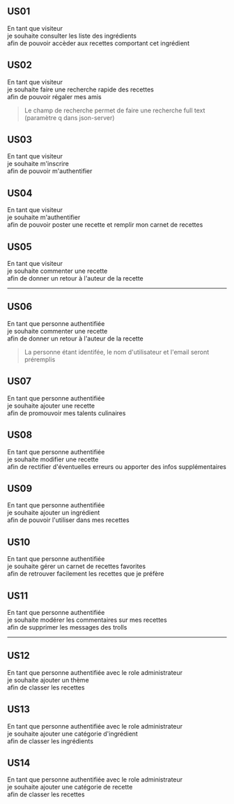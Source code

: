## US01
En tant que visiteur   
je souhaite consulter les liste des ingrédients   
afin de pouvoir accèder aux recettes comportant cet ingrédient

## US02
En tant que visiteur   
je souhaite faire une recherche rapide des recettes   
afin de pouvoir régaler mes amis


> Le champ de recherche permet de faire une recherche full text (paramètre q dans json-server)

## US03
En tant que visiteur   
je souhaite m'inscrire   
afin de pouvoir m'authentifier

## US04
En tant que visiteur   
je souhaite m'authentifier   
afin de pouvoir poster une recette et remplir mon carnet de recettes

## US05
En tant que visiteur   
je souhaite commenter une recette   
afin de donner un retour à l'auteur de la recette

---

## US06
En tant que personne authentifiée   
je souhaite commenter une recette   
afin de donner un retour à l'auteur de la recette

> La personne étant identifée, le nom d'utilisateur et l'email seront préremplis

## US07
En tant que personne authentifiée   
je souhaite ajouter une recette   
afin de promouvoir mes talents culinaires

## US08
En tant que personne authentifiée   
je souhaite modifier une recette   
afin de rectifier d'éventuelles erreurs ou apporter des infos supplémentaires

## US09
En tant que personne authentifiée   
je souhaite ajouter un ingrédient   
afin de pouvoir l'utiliser dans mes recettes

## US10
En tant que personne authentifiée   
je souhaite gérer un carnet de recettes favorites   
afin de retrouver facilement les recettes que je préfère

## US11
En tant que personne authentifiée   
je souhaite modérer les commentaires sur mes recettes   
afin de supprimer les messages des trolls

---

## US12
En tant que personne authentifiée avec le role administrateur   
je souhaite ajouter un thème   
afin de classer les recettes

## US13
En tant que personne authentifiée avec le role administrateur   
je souhaite ajouter une catégorie d'ingrédient   
afin de classer les ingrédients

## US14
En tant que personne authentifiée avec le role administrateur   
je souhaite ajouter une catégorie de recette   
afin de classer les recettes
